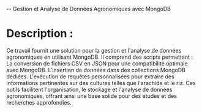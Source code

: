-- Gestion et Analyse de Données Agronomiques avec MongoDB
# Description : 
Ce travail fournit une solution pour la gestion et l'analyse de données agronomiques en utilisant MongoDB. Il comprend des scripts permettant :​
La conversion de fichiers CSV en JSON pour une compatibilité optimale avec MongoDB.
L'insertion de données dans des collections MongoDB dédiées.
L'exécution de requêtes personnalisées pour extraire des informations pertinentes sur des cultures telles que l'arachide et le riz.​
Ces outils facilitent l'organisation, le stockage et l'analyse de données agronomiques, offrant ainsi une base solide pour des études et des recherches approfondies.​
